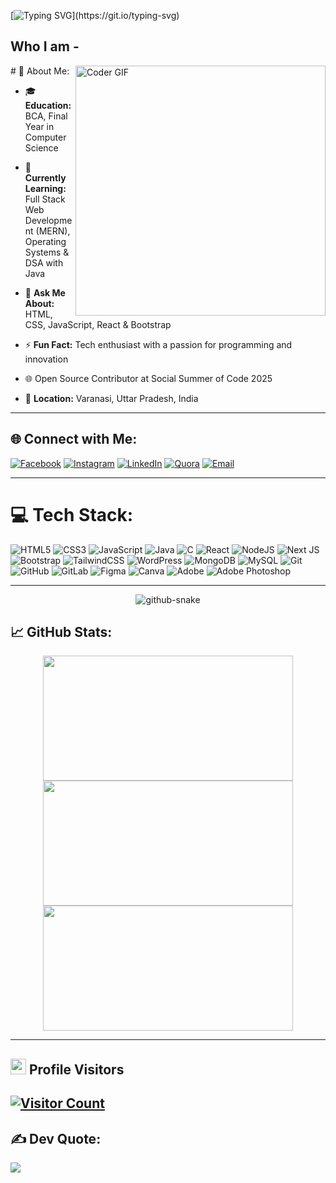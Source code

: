 [![Typing SVG](https://readme-typing-svg.herokuapp.com?font=Montserrat&color=A8F1FF&vCenter=true&lines=Full+Stack+Web+Developer!;Self-Taught+Software+Engineer!;Committed+to+Continuous+Learning!;Open+Source+Contributor!)](https://git.io/typing-svg)
   

## Who I am -

<img alt="Coder GIF" align ="right"  width="400" src="https://cdn.dribbble.com/users/730703/screenshots/6581243/avento.gif" />
# 💫 About Me:

- 🎓 **Education:** BCA, Final Year in Computer Science  

- 🌱 **Currently Learning:** Full Stack Web Development (MERN), Operating Systems & DSA with Java  

- 💬 **Ask Me About:** HTML, CSS, JavaScript, React & Bootstrap  

- ⚡ **Fun Fact:** Tech enthusiast with a passion for programming and innovation  

- 🌐 Open Source Contributor at Social Summer of Code 2025

- 📍 **Location:** Varanasi, Uttar Pradesh, India  

 

----

## 🌐 Connect with Me:
[![Facebook](https://img.shields.io/badge/Facebook-%231877F2.svg?logo=Facebook&logoColor=white)](https://facebook.com/Anurag%20srivastava) 
[![Instagram](https://img.shields.io/badge/Instagram-%23E4405F.svg?logo=Instagram&logoColor=white)](https://instagram.com/Anuragsrivastav508) 
[![LinkedIn](https://img.shields.io/badge/LinkedIn-%230077B5.svg?logo=linkedin&logoColor=white)](https://linkedin.com/in/anuragshrivastava06) 
[![Quora](https://img.shields.io/badge/Quora-%23B92B27.svg?logo=Quora&logoColor=white)](https://quora.com/profile/Anurag%20Srivastava) 
[![Email](https://img.shields.io/badge/Email-D14836?logo=gmail&logoColor=white)](mailto:anuragsrivastava8874@gmail.com)

---

# 💻 Tech Stack:
![HTML5](https://img.shields.io/badge/html5-%23E34F26.svg?style=for-the-badge&logo=html5&logoColor=white) 
![CSS3](https://img.shields.io/badge/css3-%231572B6.svg?style=for-the-badge&logo=css3&logoColor=white) 
![JavaScript](https://img.shields.io/badge/javascript-%23323330.svg?style=for-the-badge&logo=javascript&logoColor=%23F7DF1E) 
![Java](https://img.shields.io/badge/java-%23ED8B00.svg?style=for-the-badge&logo=openjdk&logoColor=white) 
![C](https://img.shields.io/badge/c-%2300599C.svg?style=for-the-badge&logo=c&logoColor=white) 
![React](https://img.shields.io/badge/react-%2320232a.svg?style=for-the-badge&logo=react&logoColor=%2361DAFB) 
![NodeJS](https://img.shields.io/badge/node.js-6DA55F?style=for-the-badge&logo=node.js&logoColor=white) 
![Next JS](https://img.shields.io/badge/Next-black?style=for-the-badge&logo=next.js&logoColor=white) 
![Bootstrap](https://img.shields.io/badge/bootstrap-%23563D7C.svg?style=for-the-badge&logo=bootstrap&logoColor=white)
![TailwindCSS](https://img.shields.io/badge/tailwindcss-%2338B2AC.svg?style=for-the-badge&logo=tailwind-css&logoColor=white) 
![WordPress](https://img.shields.io/badge/WordPress-%23117AC9.svg?style=for-the-badge&logo=WordPress&logoColor=white) 
![MongoDB](https://img.shields.io/badge/MongoDB-%234ea94b.svg?style=for-the-badge&logo=mongodb&logoColor=white) 
![MySQL](https://img.shields.io/badge/mysql-4479A1.svg?style=for-the-badge&logo=mysql&logoColor=white) 
![Git](https://img.shields.io/badge/git-%23F05033.svg?style=for-the-badge&logo=git&logoColor=white)
![GitHub](https://img.shields.io/badge/github-%23121011.svg?style=for-the-badge&logo=github&logoColor=white) 
![GitLab](https://img.shields.io/badge/gitlab-%23181717.svg?style=for-the-badge&logo=gitlab&logoColor=white) 
![Figma](https://img.shields.io/badge/figma-%23F24E1E.svg?style=for-the-badge&logo=figma&logoColor=white) 
![Canva](https://img.shields.io/badge/Canva-%2300C4CC.svg?style=for-the-badge&logo=Canva&logoColor=white) 
![Adobe](https://img.shields.io/badge/adobe-%23FF0000.svg?style=for-the-badge&logo=adobe&logoColor=white) 
![Adobe Photoshop](https://img.shields.io/badge/adobe%20photoshop-%2331A8FF.svg?style=for-the-badge&logo=adobe%20photoshop&logoColor=white)

---


<p align="center">
  <picture>
  <source media="(prefers-color-scheme: dark)" srcset="https://raw.githubusercontent.com/tobiasmeyhoefer/tobiasmeyhoefer/output/github-snake-dark.svg" />
  <source media="(prefers-color-scheme: light)" srcset="https://raw.githubusercontent.com/tobiasmeyhoefer/tobiasmeyhoefer/output/github-snake.svg" />
  <img alt="github-snake" src="https://raw.githubusercontent.com/tobiasmeyhoefer/tobiasmeyhoefer/output/github-snake.svg" />
</picture>
</p>





## 📈 GitHub Stats:
<div align="center">
  <img src="https://github-readme-stats.vercel.app/api?username=Anuragsrivastava508&theme=dark&hide_border=false&include_all_commits=false&count_private=false" width="400" height="200"/>  
  <img src="https://nirzak-streak-stats.vercel.app/?user=Anuragsrivastava508&theme=dark&hide_border=false" width="400" height="200"/>  
  <img src="https://github-readme-stats.vercel.app/api/top-langs/?username=Anuragsrivastava508&theme=dark&hide_border=false&include_all_commits=false&count_private=false&layout=compact" width="400" height="200"/>  
</div>

---

<!-- ════════════ 👁️ VISITOR COUNT ════════════ -->


## <img src="https://media2.giphy.com/media/QssGEmpkyEOhBCb7e1/giphy.gif?cid=ecf05e47a0n3gi1bfqntqmob8g9aid1oyj2wr3ds3mg700bl&rid=giphy.gif" width="25" /> Profile Visitors
[![Visitor Count](https://profile-counter.glitch.me/Anuragsrivastav508/count.svg)](https://github.com/Anuragsrivastav508)
---

## ✍️ Dev Quote:
![](https://quotes-github-readme.vercel.app/api?type=horizontal&theme=radical)







